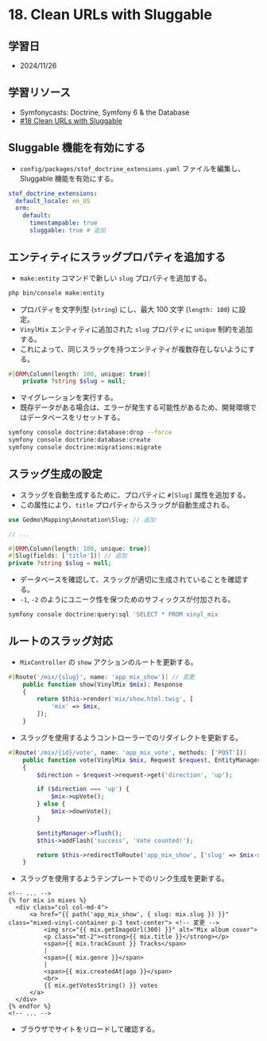 # 18. Clean URLs with Sluggable

## 学習日

- 2024/11/26

## 学習リソース

- Symfonycasts: Doctrine, Symfony 6 & the Database
- [#18 Clean URLs with Sluggable](https://symfonycasts.com/screencast/symfony-doctrine/sluggable)

## Sluggable 機能を有効にする

- `config/packages/stof_doctrine_extensions.yaml` ファイルを編集し、Sluggable 機能を有効にする。

```yaml
stof_doctrine_extensions:
  default_locale: en_US
  orm:
    default:
      timestampable: true
      sluggable: true # 追加
```

## エンティティにスラッグプロパティを追加する

- `make:entity` コマンドで新しい `slug` プロパティを追加する。

```bash
php bin/console make:entity
```

- プロパティを文字列型 (`string`) にし、最大 100 文字 (`length: 100`) に設定。
- `VinylMix` エンティティに追加された `slug` プロパティに `unique` 制約を追加する。
- これによって、同じスラッグを持つエンティティが複数存在しないようにする。

```php
#[ORM\Column(length: 100, unique: true)]
    private ?string $slug = null;
```

- マイグレーションを実行する。
- 既存データがある場合は、エラーが発生する可能性があるため、開発環境ではデータベースをリセットする。

```bash
symfony console doctrine:database:drop --force
symfony console doctrine:database:create
symfony console doctrine:migrations:migrate
```

## スラッグ生成の設定

- スラッグを自動生成するために、プロパティに `#[Slug]` 属性を追加する。
- この属性により、`title` プロパティからスラッグが自動生成される。

```php
use Gedmo\Mapping\Annotation\Slug; // 追加

// ...

#[ORM\Column(length: 100, unique: true)]
#[Slug(fields: ['title'])] // 追加
private ?string $slug = null;
```

- データベースを確認して、スラッグが適切に生成されていることを確認する。
- `-1`, `-2` のようにユニーク性を保つためのサフィックスが付加される。

```bash
symfony console doctrine:query:sql 'SELECT * FROM vinyl_mix
```

## ルートのスラッグ対応

- `MixController` の `show` アクションのルートを更新する。

```php
#[Route('/mix/{slug}', name: 'app_mix_show')] // 変更
    public function show(VinylMix $mix): Response
    {
        return $this->render('mix/show.html.twig', [
            'mix' => $mix,
        ]);
    }
```

- スラッグを使用するようコントローラーでのリダイレクトを更新する。

```php
#[Route('/mix/{id}/vote', name: 'app_mix_vote', methods: ['POST'])]
    public function vote(VinylMix $mix, Request $request, EntityManagerInterface $entityManager): Response
    {
        $direction = $request->request->get('direction', 'up');

        if ($direction === 'up') {
            $mix->upVote();
        } else {
            $mix->downVote();
        }

        $entityManager->flush();
        $this->addFlash('success', 'Vote counted!');

        return $this->redirectToRoute('app_mix_show', ['slug' => $mix->getSlug()]); // 変更
    }
```

- スラッグを使用するようテンプレートでのリンク生成を更新する。

```twig
<!-- ... -->
{% for mix in mixes %}
  <div class="col col-md-4">
      <a href="{{ path('app_mix_show', { slug: mix.slug }) }}" class="mixed-vinyl-container p-3 text-center"> <!-- 変更 -->
          <img src="{{ mix.getImageUrl(300) }}" alt="Mix album cover">
          <p class="mt-2"><strong>{{ mix.title }}</strong></p>
          <span>{{ mix.trackCount }} Tracks</span>
          |
          <span>{{ mix.genre }}</span>
          |
          <span>{{ mix.createdAt|ago }}</span>
          <br>
          {{ mix.getVotesString() }} votes
      </a>
  </div>
{% endfor %}
<!-- ... -->
```

- ブラウザでサイトをリロードして確認する。
